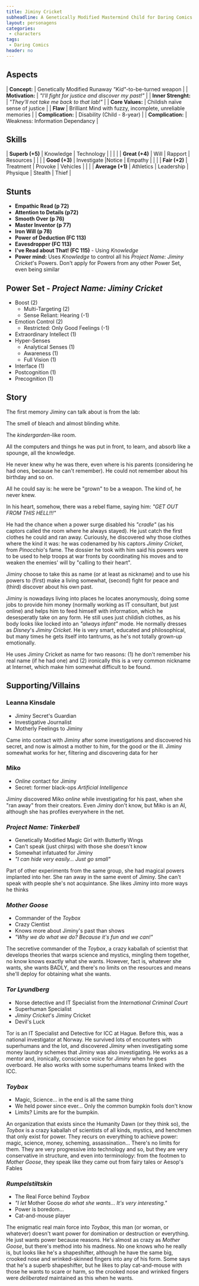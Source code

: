 ```yaml
---
title: Jiminy Cricket
subheadline: A Genetically Modified Mastermind Child for Daring Comics
layout: personagens
categories:
 - characters
tags:
 - Daring Comics
header: no
---
```


## Aspects

| **Concept:**        | Genetically Modified Runaway _"Kid"_-to-be-turned weapon   |
| **Motivation:**     | _"I'll fight for justice and discover my past!"_           |
| **Inner Strenght:** | _"They'll not take me back to that lab!"_                  |
| **Core Values:**    | Childish naïve sense of justice                            |
| **Flaw**            | Brilliant Mind with fuzzy, incomplete, unreliable memories |
| **Complication:**   | Disability (Child - 8-year)                                |
| **Complication:**   | Weakness: Information Dependancy                           |

## Skills

| **Superb (+5)** | Knowledge | Technology  |   |   |   | 
| **Great (+4)** | Will | Rapport |  Resources |  |   |
| **Good (+3)** | Investigate |Notice  | Empathy |   |   |
| **Fair (+2)** |  Treatment | Provoke | Vehicles |   |   | 
| **Average (+1)** | Athletics | Leadership | Physique |  Stealth | Thief |

## Stunts


+ **Empathic Read (p 72)** 
+ **Attention to Details (p72)**
+ **Smooth Over (p 76)**
+ **Master Inventor (p 77)**
+ **Iron Will (p 78)**
+ **Power of Deduction (FC 113)**
+ **Eavesdropper (FC 113)**
+ **I've Read about That! (FC 115)** - Using _Knowledge_
+ **Power mind:** Uses _Knowledge_ to control all his _Project Name: Jiminy Cricket_'s Powers. Don't apply for Powers from any other Power Set, even being similar

## Power Set - _Project Name: Jiminy Cricket_

+ Boost (2)
	+ Multi-Targeting (2)
	+ Sense Reliant: Hearing (-1)
+ Emotion Control (2)
	+ Restricted: Only Good Feelings (-1)
+ Extraordinary Intellect (1)
+ Hyper-Senses 
	+ Analytical Senses (1)
	+ Awareness (1)
	+ Full Vision (1)
+ Interface (1)
+ Postcognition (1)
+ Precognition (1)

## Story


The first memory Jiminy can talk about is from the lab: 

The smell of bleach and almost blinding white. 

The _kindergarden_-like room.

All the computers and things he was put in front, to learn, and absorb like a spounge, all the knowledge.

He never knew why he was there, even where is his parents (considering he had ones, because he can't remember). He could not remember about his birthday and so on. 

All he could say is: he were be "grown" to be a weapon. The kind of, he never knew.

In his heart, somehow, there was a rebel flame, saying him: _"GET OUT FROM THIS HELL!!!"_

He had the chance when a power surge disabled his _"cradle"_ (as his captors called the room where he always stayed). He just catch the first clothes he could and ran away. Curiously, he discovered why those clothes where the kind it was: he was codenamed by his captors _Jiminy Cricket_, from _Pinocchio_'s fame. The dossier he took with him said his powers were to be used to help troops at war fronts by coordinating his moves and to weaken the enemies' will by "calling to their heart".

Jiminy choose to take this as name (or at least as nickname) and to use his powers to (first) make a living somewhat, (second) fight for peace and (third) discover about his own past.

Jiminy is nowadays living into places he locates anonymously, doing some jobs to provide him money  (normally working as IT consultant, but just online) and helps him to feed himself with information, which he desesperatly take on any form. He still uses just childish clothes, as his body looks like locked into an _"always infant"_ mode. He normally dresses as _Disney_'s _Jiminy Cricket_. He is very smart, educated and philosophical, but many times he gets itself into tantrums, as he's not totally grown-up emotionally.

He uses Jiminy Cricket as name for two reasons: (1) he don't remember his real name (if he had one) and (2) ironically this is a very common nickname at Internet, which make him somewhat difficult to be found.

## Supporting/Villains

### Leanna Kinsdale

+ Jiminy Secret's Guardian
+ Investigative Journalist
+ Motherly Feelings to Jiminy

Came into contact with Jiminy after some investigations and discovered his secret, and now is almost a mother to him, for the good or the ill. Jiminy somewhat works for her, filtering and discovering data for her

### Miko

+ _Online_ contact for Jiminy
+ Secret: former black-ops _Artificial Intelligence_

Jiminy discovered Miko _online_ while investigating for his past, when she "ran away" from their creators. Even Jiminy don't know, but Miko is an AI, although she has profiles everywhere in the net.

### _Project Name: Tinkerbell_

+ Genetically Modified Magic Girl with Butterfly Wings
+ Can't speak (just chirps) with those she doesn't know
+ Somewhat infatuated for Jiminy
+ _"I can hide very easily... Just go small"_

Part of other experiments from the same group, she had magical powers implanted into her. She ran away in the same event of Jiminy. She can't speak with people she's not acquintance. She likes Jiminy into more ways he thinks

### _Mother Goose_

+ Commander of the _Toybox_
+ Crazy Cientist
+ Knows more about Jiminy's past than shows
+ _"Why we do what we do? Because it's fun and we can!"_

The secretive commander of the _Toybox_, a crazy kaballah of scientist that develops theories that warps science and mystics, mingling them together, no know knows exactly what she wants. However, fact is, whatever she wants, she wants BADLY, and there's no limits on the resources and means she'll deploy for obtaining what she wants.

### _Tor Lyundberg_

+ Norse detective and IT Specialist from the _International Criminal Court_
+ Superhuman Specialist
+ _Jiminy Cricket_'s Jiminy Cricket
+ Devil's Luck

Tor is an IT Specialist and Detective for ICC at Hague. Before this, was a national investigator at Norway. He survived lots of encounters with superhumans and the lot, and discovered _Jiminy_ when investigating some money laundry schemes that Jiminy was also investigating. He works as a mentor and, ironically, conscience voice for _Jiminy_ when he goes overboard. He also works with some superhumans teams linked with the ICC.

### _Toybox_

+ Magic, Science... in the end is all the same thing
+ We held power since ever... Only the common bumpkin fools don't know
+ Limits? Limits are for the bumpkin.

An organization that exists since the Humanity Dawn (or they think so), the _Toybox_ is a crazy kaballah of scientists of all kinds, mystics, and henchmen that only exist for power. They recurs on everything to achieve power: magic, science, money, scheming, assassination... There's no limits for them. They are very progressive into technology and so, but they are very conservative in structure, and even into terminology: from the footmen to _Mother Goose_, they speak like they came out from fairy tales or Aesop's Fables

### _Rumpelstiltskin_

+ The Real Force behind _Toybox_
+ _"I let_ Mother Goose _do what she wants... It's very interesting."_
+ Power is boredom...
+ Cat-and-mouse player

The enigmatic real main force into _Toybox_, this man (or woman, or whatever) doesn't want power for domination or destruction or everything. He just wants power because reasons. He's almost as crazy as _Mother Goose_, but there's method into his madness. No one knows who he really is, but looks like he's a shapeshifter, although he have the same big, crooked nose and wrinked-skinned fingers into any of his form. Some says that he's a superb shapeshifter, but he likes to play cat-and-mouse with those he wants to scare or harm, so the crooked nose and wrinked fingers were _deliberated_ maintained as this when he wants.

